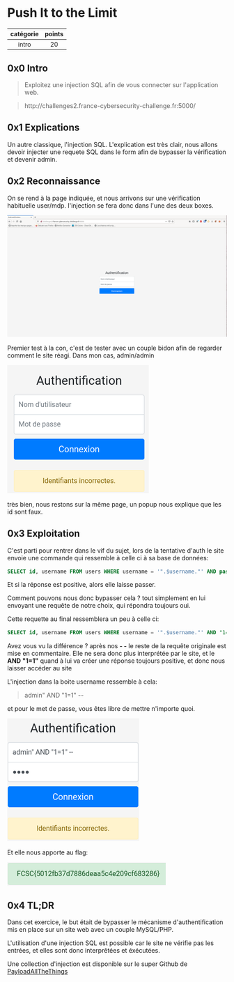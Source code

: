 # Push It to the Limit 

catégorie | points
:---: | :---:
intro |  20

## 0x0 Intro

>Exploitez une injection SQL afin de vous connecter sur l'application web.

>http:\//challenges2.france-cybersecurity-challenge.fr:5000/

## 0x1 Explications

Un autre classique, l'injection SQL. L'explication est très clair, nous allons
devoir injecter une requete SQL dans le form afin de bypasser la vérification
et devenir admin.

## 0x2 Reconnaissance

On se rend à la page indiquée, et nous arrivons sur une vérification habituelle
user/mdp. l'injection se fera donc dans l'une des deux boxes.

![page d'authentification](./IMG/1.png)

Premier test à la con, c'est de tester avec un couple bidon afin de regarder
comment le site réagi. Dans mon cas, admin/admin

![auth error](./IMG/2.png)

très bien, nous restons sur la même page, un popup nous explique que les id 
sont faux.

## 0x3 Exploitation

C'est parti pour rentrer dans le vif du sujet, lors de la tentative d'auth 
le site envoie une commande qui ressemble à celle ci à sa base de données:

```SQL
SELECT id, username FROM users WHERE username = '".$username."' AND password = '".$password."'"
```

Et si la réponse est positive, alors elle laisse passer.

Comment pouvons nous donc bypasser cela ? tout simplement en lui envoyant une
requête de notre choix, qui répondra toujours oui.

Cette requette au final ressemblera un peu à celle ci:

```SQL
SELECT id, username FROM users WHERE username = '".$username."' AND "1=1" -- AND password = '".$password."'"
```

Avez vous vu la différence ? après nos **- -** le reste de la requête originale 
est mise en commentaire. Elle ne sera donc plus interprétée par le site, et le
**AND "1=1"** quand à lui va créer une réponse toujours positive, et donc nous
 laisser accéder au site

L'injection dans la boite username ressemble à cela:

>admin" AND "1=1" --

et pour le met de passe, vous êtes libre de mettre n'importe quoi.

![injection](./IMG/3.png)

Et elle nous apporte au flag:

![flag](./IMG/flag.png)

## 0x4 TL;DR

Dans cet exercice, le but était de bypasser le mécanisme d'authentification
mis en place sur un site web avec un couple MySQL/PHP.

L'utilisation d'une injection SQL est possible car le site ne vérifie pas les
entrées, et elles sont donc interprêtées et éxécutées.

Une collection d'injection est disponible sur le super Github de 
[PayloadAllTheThings](https://github.com/swisskyrepo/PayloadsAllTheThings/tree/master/SQL%20Injection)
